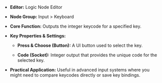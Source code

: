 - **Editor:** Logic Node Editor
    
- **Node Group:** Input > Keyboard
    
- **Core Function:** Outputs the integer keycode for a specified key.
    
- **Key Properties & Settings:**
    
    - **Press & Choose (Button):** A UI button used to select the key.
        
    - **Code (Socket):** Integer output that provides the unique code for the selected key.
        
- **Practical Application:** Useful in advanced input systems where you might need to compare keycodes directly or save key bindings.